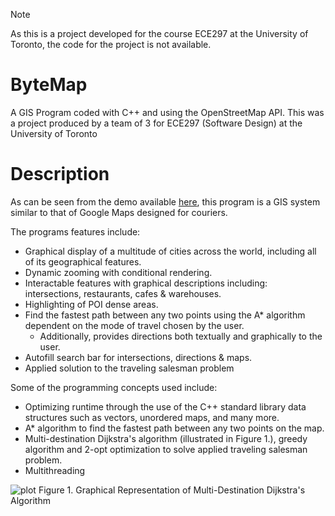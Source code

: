 > [!NOTE]
> As this is a project developed for the course ECE297 at the University of Toronto, the code for the project is not available.

# ByteMap
A GIS Program coded with C++ and using the OpenStreetMap API. This was a project produced by a team of 3 for ECE297 (Software Design) at the University of Toronto

# Description

As can be seen from the demo available [here](https://www.youtube.com/watch?v=QZlZSaMNL7M), this program is a GIS system similar to that of Google Maps designed for couriers.

The programs features include:

* Graphical display of a multitude of cities across the world, including all of its geographical features.
* Dynamic zooming with conditional rendering.
* Interactable features with graphical descriptions including: intersections, restaurants, cafes & warehouses.
* Highlighting of POI dense areas.
* Find the fastest path between any two points using the A* algorithm dependent on the mode of travel chosen by the user.
    * Additionally, provides directions both textually and graphically to the user.
* Autofill search bar for intersections, directions & maps.
* Applied solution to the traveling salesman problem

Some of the programming concepts used include:

* Optimizing runtime through the use of the C++ standard library data structures such as vectors, unordered maps, and many more.
* A* algorithm to find the fastest path between any two points on the map.
* Multi-destination Dijkstra's algorithm (illustrated in Figure 1.), greedy algorithm and 2-opt optimization to solve applied traveling salesman problem.
* Multithreading

![plot](Multi-DestinationDijkstra.jpg)
Figure 1. Graphical Representation of Multi-Destination Dijkstra's Algorithm

